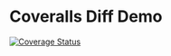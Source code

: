 Coveralls Diff Demo
===

[![Coverage Status](https://coveralls.io/repos/github/nickmerwin/diff-demo-2/badge.svg?branch=master)](https://coveralls.io/github/nickmerwin/diff-demo-2?branch=master)
